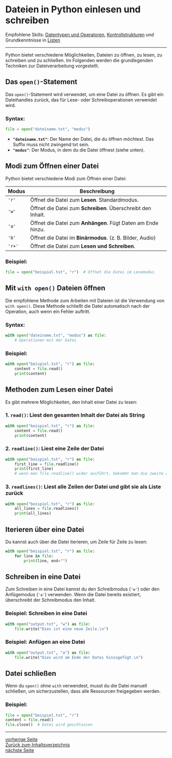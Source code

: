 # Dateien in Python einlesen und schreiben

Empfohlene Skills: [Datentypen und Operatoren](01_datentypen_operationen.md), [Kontrollstrukturen](02_kontrollstrukturen.md) und Grundkenntnisse in [Listen](04_listen.md)

---

Python bietet verschiedene Möglichkeiten, Dateien zu öffnen, zu lesen, zu schreiben und zu schließen. Im Folgenden
werden die grundlegenden Techniken zur Dateiverarbeitung vorgestellt.


## Das `open()`-Statement

Das `open()`-Statement wird verwendet, um eine Datei zu öffnen. Es gibt ein Dateihandles zurück, das für Lese- oder
Schreiboperationen verwendet wird.

### Syntax:

```python
file = open("dateiname.txt", "modus")
```

- **`"dateiname.txt"`**: Der Name der Datei, die du öffnen möchtest. Das Suffix muss nicht zwingend txt sein.
- **`"modus"`**: Der Modus, in dem du die Datei öffnest (siehe unten).


## Modi zum Öffnen einer Datei

Python bietet verschiedene Modi zum Öffnen einer Datei:

| Modus  | Beschreibung                                                 |
|--------|--------------------------------------------------------------|
| `'r'`  | Öffnet die Datei zum **Lesen**. Standardmodus.               |
| `'w'`  | Öffnet die Datei zum **Schreiben**. Überschreibt den Inhalt. |
| `'a'`  | Öffnet die Datei zum **Anhängen**. Fügt Daten am Ende hinzu. |
| `'b'`  | Öffnet die Datei im **Binärmodus**. (z. B. Bilder, Audio)    |
| `'r+'` | Öffnet die Datei zum **Lesen und Schreiben**.                |

### Beispiel:

```python
file = open("beispiel.txt", "r")  # Öffnet die Datei im Lesemodus
```


## Mit `with open()` Dateien öffnen

Die empfohlene Methode zum Arbeiten mit Dateien ist die Verwendung von `with open()`. Diese Methode schließt die Datei
automatisch nach der Operation, auch wenn ein Fehler auftritt.

### Syntax:

```python
with open("dateiname.txt", "modus") as file:
    # Operationen mit der Datei
```

### Beispiel:

```python
with open("beispiel.txt", "r") as file:
    content = file.read()
    print(content) 
```


## Methoden zum Lesen einer Datei

Es gibt mehrere Möglichkeiten, den Inhalt einer Datei zu lesen:

### 1. `read()`: Liest den gesamten Inhalt der Datei als String

```python
with open("beispiel.txt", "r") as file:
    content = file.read()
    print(content)
```

### 2. `readline()`: Liest eine Zeile der Datei

```python
with open("beispiel.txt", "r") as file:
    first_line = file.readline()
    print(first_line)
    # wenn man file.readline() wider ausführt, bekommt man die zweite Zeile, dann die dritte usw.
```

### 3. `readlines()`: Liest alle Zeilen der Datei und gibt sie als Liste zurück

```python
with open("beispiel.txt", "r") as file:
    all_lines = file.readlines()
    print(all_lines)
```


## Iterieren über eine Datei

Du kannst auch über die Datei iterieren, um Zeile für Zeile zu lesen:

```python
with open("beispiel.txt", "r") as file:
    for line in file:
        print(line, end="") 
```


## Schreiben in eine Datei

Zum Schreiben in eine Datei kannst du den Schreibmodus (`'w'`) oder den Anfügemodus (`'a'`) verwenden. Wenn die Datei
bereits existiert, überschreibt der Schreibmodus den Inhalt.

### Beispiel: Schreiben in eine Datei

```python
with open("output.txt", "w") as file:
    file.write("Dies ist eine neue Zeile.\n")
```

### Beispiel: Anfügen an eine Datei

```python
with open("output.txt", "a") as file:
    file.write("Dies wird am Ende der Datei hinzugefügt.\n")
```


## Datei schließen

Wenn du `open()` ohne `with` verwendest, musst du die Datei manuell schließen, um sicherzustellen, dass alle Ressourcen
freigegeben werden.

### Beispiel:

```python
file = open("beispiel.txt", "r")
content = file.read()
file.close()  # Datei wird geschlossen
```

---

[vorherige Seite](06_list_comprehension.md)  
[Zurück zum Inhaltsverzeichnis](00_inhaltsverzeichnis.md)  
[nächste Seite](08_os_modul.md)